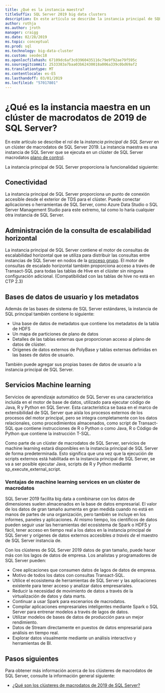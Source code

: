 ```yaml
---
title: ¿Qué es la instancia maestra?
titleSuffix: SQL Server 2019 big data clusters
description: En este artículo se describe la instancia principal de SQL Server en un clúster de macrodatos de 2019 de SQL Server (versión preliminar).
author: rothja
ms.author: jroth
manager: craigg
ms.date: 02/28/2019
ms.topic: conceptual
ms.prod: sql
ms.technology: big-data-cluster
ms.custom: seodec18
ms.openlocfilehash: 67109dc6af3c03960435116c79e9f92ae79f595c
ms.sourcegitcommit: 2533383a7baa03b62430018a006a339c0bd69af2
ms.translationtype: MT
ms.contentlocale: es-ES
ms.lasthandoff: 03/01/2019
ms.locfileid: "57017801"
---
```

# <a name="what-is-the-master-instance-in-a-sql-server-2019-big-data-cluster"></a>¿Qué es la instancia maestra en un clúster de macrodatos de 2019 de SQL Server?

En este artículo se describe el rol de la *instancia principal de SQL Server* en un clúster de macrodatos de SQL Server 2019. La instancia maestra es una instancia de SQL Server que se ejecuta en un clúster de SQL Server macrodatos [plano de control](big-data-cluster-overview.md#controlplane).

La instancia principal de SQL Server proporciona la funcionalidad siguiente:

## <a name="connectivity"></a>Conectividad

La instancia principal de SQL Server proporciona un punto de conexión accesible desde el exterior de TDS para el clúster. Puede conectar aplicaciones o herramientas de SQL Server, como Azure Data Studio o SQL Server Management Studio para este extremo, tal como lo haría cualquier otra instancia de SQL Server.

## <a name="scale-out-query-management"></a>Administración de la consulta de escalabilidad horizontal

La instancia principal de SQL Server contiene el motor de consultas de escalabilidad horizontal que se utiliza para distribuir las consultas entre instancias de SQL Server en nodos de la [proceso grupo](concept-compute-pool.md). El motor de consultas de escalado horizontal también proporciona acceso a través de Transact-SQL para todas las tablas de Hive en el clúster sin ninguna configuración adicional. (Compatibilidad con las tablas de hive no está en CTP 2.3)

## <a name="metadata-and-user-databases"></a>Bases de datos de usuario y los metadatos

Además de las bases de sistema de SQL Server estándares, la instancia de SQL principal también contiene lo siguiente:

- Una base de datos de metadatos que contiene los metadatos de la tabla de HDFS
- Un mapa de particiones de plano de datos
- Detalles de las tablas externas que proporcionan acceso al plano de datos de clúster.
- Orígenes de datos externos de PolyBase y tablas externas definidas en las bases de datos de usuario.

También puede agregar sus propias bases de datos de usuario a la instancia principal de SQL Server.

## <a name="machine-learning-services"></a>Servicios Machine learning

Servicios de aprendizaje automático de SQL Server es una característica incluida en el motor de base de datos, utilizado para ejecutar código de Java, R y Python en SQL Server. Esta característica se basa en el marco de extensibilidad de SQL Server que aísla los procesos externos de los procesos del motor principal, pero se integra completamente con los datos relacionales, como procedimientos almacenados, como script de Transact-SQL que contiene instrucciones de R o Python o como Java, R o Código de Python que contiene la instrucción T-SQL.

Como parte de un clúster de macrodatos de SQL Server, servicios de machine learning estará disponibles en la instancia principal de SQL Server de forma predeterminada. Esto significa que una vez que la ejecución de scripts externos está habilitada en la instancia principal de SQL Server, se va a ser posible ejecutar Java, scripts de R y Python mediante sp_execute_external_script.

### <a name="advantages-of-machine-learning-services-in-a-big-data-cluster"></a>Ventajas de machine learning services en un clúster de macrodatos

SQL Server 2019 facilita big data a combinarse con los datos de dimensiones suelen almacenados en la base de datos empresarial. El valor de los datos de gran tamaño aumenta en gran medida cuando no está en manos de partes de una organización, pero también se incluye en los informes, paneles y aplicaciones. Al mismo tiempo, los científicos de datos pueden seguir usar las herramientas del ecosistema de Spark o HDFS y fácil, tener acceso en tiempo real a los datos en la instancia principal de SQL Server y orígenes de datos externos accesibles _a través de_ el maestro de SQL Server instancia de.

Con los clústeres de SQL Server 2019 datos de gran tamaño, puede hacer más con los lagos de datos de empresa. Los analistas y programadores de SQL Server pueden:

* Cree aplicaciones que consumen datos de lagos de datos de empresa.
* Motivo de todos los datos con consultas Transact-SQL.
* Utilice el ecosistema de herramientas de SQL Server y las aplicaciones existente para tener acceso y analizar datos empresariales.
* Reducir la necesidad de movimiento de datos a través de la virtualización de datos y data marts.
* Continuar a usar Spark para escenarios de macrodatos.
* Compilar aplicaciones empresariales inteligentes mediante Spark o SQL Server para entrenar modelos a través de lagos de datos.
* Utilizar modelos de bases de datos de producción para un mejor rendimiento.
* Datos de Stream directamente en puestos de datos empresarial para análisis en tiempo real.
* Explorar datos visualmente mediante un análisis interactivo y herramientas de BI.

## <a name="next-steps"></a>Pasos siguientes

Para obtener más información acerca de los clústeres de macrodatos de SQL Server, consulte la información general siguiente:

- [¿Qué son los clústeres de macrodatos de 2019 de SQL Server?](big-data-cluster-overview.md)
